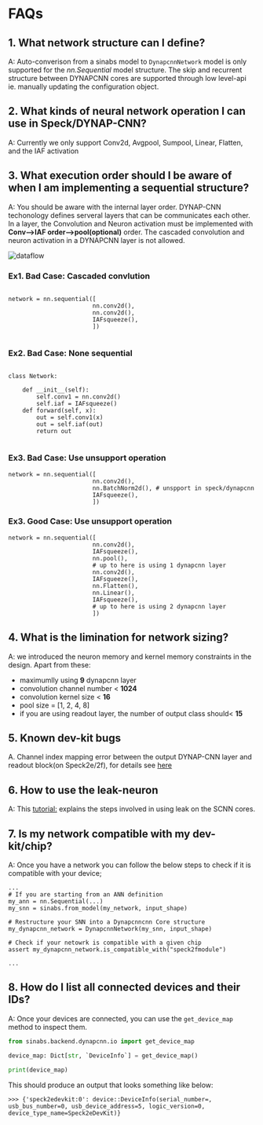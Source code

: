 # FAQs

## 1. What network structure can I define?
A: Auto-converison from a sinabs model to `DynapcnnNetwork` model is only supported for the *nn.Sequential* model structure. The skip and recurrent structure between DYNAPCNN cores are supported through low level-api ie. manually updating the configuration object.

## 2. What kinds of neural network operation I can use in Speck/DYNAP-CNN?
A: Currently we only support Conv2d, Avgpool, Sumpool, Linear, Flatten, and the IAF activation

## 3. What execution order should I be aware of when I am implementing a sequential structure?
A: You should be aware with the internal layer order. DYNAP-CNN techonology defines serveral layers that can be communicates each other. In a layer, the Convolution and Neuron activation must be implemented with **Conv-->IAF order-->pool(optional)** order. The cascaded convolution and neuron activation in a DYNAPCNN layer is not allowed.

![dataflow](_static/Overview/dataflow_layers.png)

### Ex1. Bad Case: Cascaded convlution
```

network = nn.sequential([
                        nn.conv2d(),
                        nn.conv2d(),
                        IAFsqueeze(),
                        ])
                    
```
### Ex2. Bad Case: None sequential
```

class Network:
    
    def __init__(self):
        self.conv1 = nn.conv2d()
        self.iaf = IAFsqueeze()
    def forward(self, x):
        out = self.conv1(x)
        out = self.iaf(out)
        return out
                    
```

### Ex3. Bad Case: Use unsupport operation

```
network = nn.sequential([
                        nn.conv2d(),
                        nn.BatchNorm2d(), # unspport in speck/dynapcnn
                        IAFsqueeze(),
                        ])
```

### Ex3. Good Case: Use unsupport operation

```
network = nn.sequential([
                        nn.conv2d(),
                        IAFsqueeze(),
                        nn.pool(),
                        # up to here is using 1 dynapcnn layer
                        nn.conv2d(),
                        IAFsqueeze(),
                        nn.Flatten(),
                        nn.Linear(),
                        IAFsqueeze(),
                        # up to here is using 2 dynapcnn layer
                        ])
```


## 4. What is the limination for network sizing?
A: we introduced the neuron memory and kernel memory constraints in the design. Apart from these:
* maximumlly using **9** dynapcnn layer
* convolution channel number < **1024**
* convolution kernel size < **16**
* pool size = [1, 2, 4, 8]
* if you are using readout layer, the number of output class should< **15**

## 5. Known dev-kit bugs

A. Channel index mapping error between the output DYNAP-CNN layer and readout block(on Speck2e/2f), for details see [here](https://synsense.gitlab.io/sinabs-dynapcnn/notebooks/using_readout_layer.html)


## 6. How to use the leak-neuron

A: This [tutorial:](getting_started/notebooks/leak_neuron) explains the steps involved in using leak on the SCNN cores.


## 7. Is my network compatible with my dev-kit/chip?
A: Once you have a network you can follow the below steps to check if it is compatible with your device;

```
...
# If you are starting from an ANN definition
my_ann = nn.Sequential(...)
my_snn = sinabs.from_model(my_network, input_shape)

# Restructure your SNN into a Dynapcnncnn Core structure
my_dynapcnn_network = DynapcnnNetwork(my_snn, input_shape)

# Check if your netowrk is compatible with a given chip
assert my_dynapcnn_network.is_compatible_with("speck2fmodule")

...
```

## 8. How do I list all connected devices and their IDs?
A: Once your devices are connected, you can use the `get_device_map` method to inspect them.

```python
from sinabs.backend.dynapcnn.io import get_device_map

device_map: Dict[str, `DeviceInfo`] = get_device_map()

print(device_map)
```

This should produce an output that looks something like below:

```
>>> {'speck2edevkit:0': device::DeviceInfo(serial_number=, usb_bus_number=0, usb_device_address=5, logic_version=0, device_type_name=Speck2eDevKit)}
```